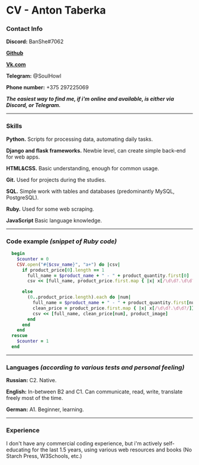# CV - **Anton Taberka** 

### Contact Info
**Discord:** BanShe#7062

[**Github**](https://github.com/LonelyDragoness)

[**Vk.com**](https://vk.com/midnight_pulse)

**Telegram:** @SoulHowl

**Phone number:** +375 297225069

_**The easiest way to find me, if i'm online and available, is either via Discord, or Telegram.**_

<hr>

### Skills

**Python.** Scripts for processing data, automating daily tasks.

**Django and flask frameworks.** Newbie level, can create simple back-end for web apps.

**HTML&CSS.** Basic understanding, enough for common usage.

**Git.** Used for projects during the studies.

**SQL.** Simple work with tables and databases (predominantly MySQL, PostgreSQL).

**Ruby.** Used for some web scraping.

**JavaScript** Basic language knowledge.

<hr>

### Code example _(snippet of Ruby code)_
```ruby
  begin
    $counter = 0
    CSV.open("#{$csv_name}", "a+") do |csv|
      if product_price[0].length == 1
        full_name = $product_name + " - " + product_quantity.first[0]
        csv << [full_name, product_price.first.map { |x| x[/\d\d?.\d\d?/]}[0], product_image]

      else
        (0..product_price.length).each do |num|
          full_name = $product_name + " - " + product_quantity.first[num]
          clean_price = product_price.first.map { |x| x[/\d\d?.\d\d?/]}
          csv << [full_name, clean_price[num], product_image]
        end
      end
    end
  rescue
    $counter = 1
  end

```

<hr>

### Languages _(according to various tests and personal feeling)_
**Russian:**  C2. Native.

**English:** In-between B2 and C1. Can communicate, read, write, translate freely most of the time.

**German:** A1. Beginner, learning.

<hr>

### Experience
I don't have any commercial coding experience, but i'm actively self-educating for the last 1.5 years, using 
various web resources and books (No Starch Press, W3Schools, etc.)